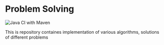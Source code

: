 # Problem Solving

![Java CI with Maven](https://github.com/ghsatpute/ProblemSolving/workflows/Java%20CI%20with%20Maven/badge.svg)

This is repository containes implementation of various algorithms, solutions of different problems
